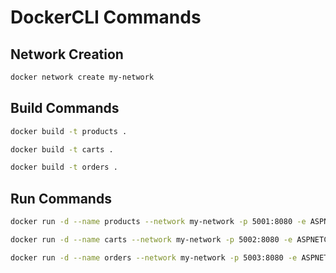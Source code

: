 # DockerCLI Commands

## Network Creation

```css
docker network create my-network
```

## Build Commands

```bash
docker build -t products .
```

```bash
docker build -t carts .
```

```bash
docker build -t orders .
```

## Run Commands

```bash
docker run -d --name products --network my-network -p 5001:8080 -e ASPNETCORE_URLS=http://+:8080 products
```

```bash
docker run -d --name carts --network my-network -p 5002:8080 -e ASPNETCORE_URLS=http://+:8080 carts
```

```bash
docker run -d --name orders --network my-network -p 5003:8080 -e ASPNETCORE_URLS=http://+:8080 orders
```